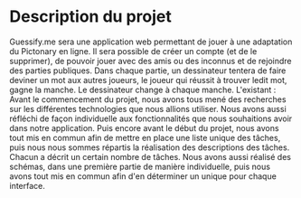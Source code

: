 # Description du projet

Guessify.me sera une application web permettant de jouer à une adaptation du Pictonary en ligne. Il sera possible de créer un compte (et de le supprimer), de pouvoir jouer avec des amis ou des inconnus et de rejoindre des parties publiques. Dans chaque partie, un dessinateur tentera de faire deviner un mot aux autres joueurs, le joueur qui réussit à trouver ledit mot, gagne la manche. Le dessinateur change à chaque manche.
L'existant : Avant le commencement du projet, nous avons tous mené des recherches sur les différentes technologies que nous allions utiliser. Nous avons aussi réfléchi de façon individuelle aux fonctionnalités que nous souhaitions avoir dans notre application. Puis encore avant le début du projet, nous avons tout mis en commun afin de mettre en place une liste unique des tâches, puis nous nous sommes répartis la réalisation des descriptions des tâches. Chacun a décrit un certain nombre de tâches. Nous avons aussi réalisé des schémas, dans une première partie de manière individuelle, puis nous avons tout mis en commun afin d'en déterminer un unique pour chaque interface.
